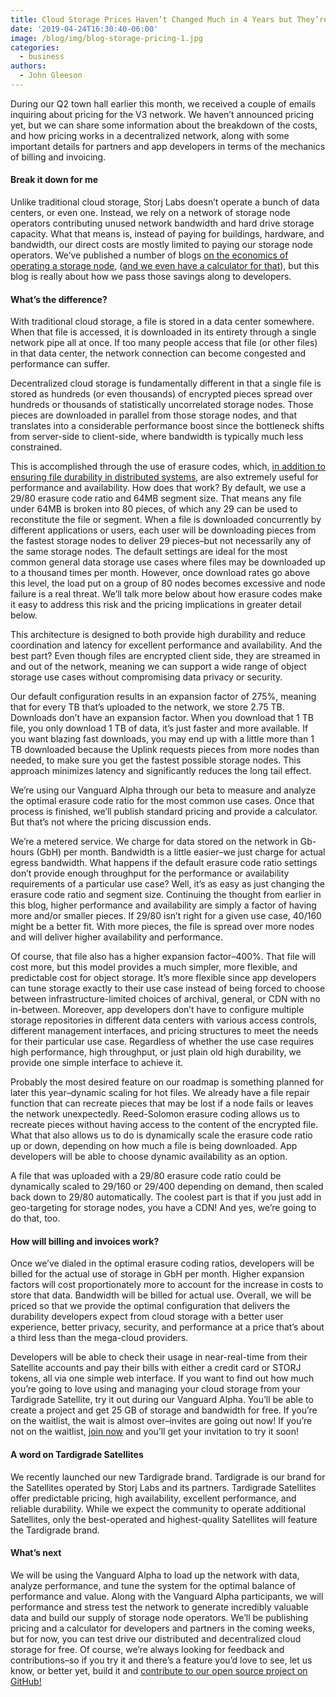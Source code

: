 ```yaml
---
title: Cloud Storage Prices Haven’t Changed Much in 4 Years but They’re About To
date: '2019-04-24T16:30:40-06:00'
image: /blog/img/blog-storage-pricing-1.jpg
categories:
  - business
authors:
  - John Gleeson
---
```

During our Q2 town hall earlier this month, we received a couple of emails inquiring about pricing for the V3 network. We haven’t announced pricing yet, but we can share some information about the breakdown of the costs, and how pricing works in a decentralized network, along with some important details for partners and app developers in terms of the mechanics of billing and invoicing.

#### Break it down for me

Unlike traditional cloud storage, Storj Labs doesn’t operate a bunch of data centers, or even one. Instead, we rely on a network of storage node operators contributing unused network bandwidth and hard drive storage capacity. What that means is, instead of paying for buildings, hardware, and bandwidth, our direct costs are mostly limited to paying our storage node operators. We’ve published a number of blogs [on the economics of operating a storage node](https://storj.io/blog/2019/01/sharing-storage-space-for-fun-and-profit/), ([and we even have a calculator for that](https://storj.io/storage-node-estimator/)), but this blog is really about how we pass those savings along to developers.

#### What’s the difference?

With traditional cloud storage, a file is stored in a data center somewhere. When that file is accessed, it is downloaded in its entirety through a single network pipe all at once. If too many people access that file (or other files) in that data center, the network connection can become congested and performance can suffer. 

Decentralized cloud storage is fundamentally different in that a single file is stored as hundreds (or even thousands) of encrypted pieces spread over hundreds or thousands of statistically uncorrelated storage nodes. Those pieces are downloaded in parallel from those storage nodes, and that translates into a considerable performance boost since the bottleneck shifts from server-side to client-side, where bandwidth is typically much less constrained.

This is accomplished through the use of erasure codes, which, [in addition to ensuring file durability in distributed systems](https://storj.io/blog/2018/11/replication-is-bad-for-decentralized-storage-part-1-erasure-codes-for-fun-and-profit/), are also extremely useful for performance and availability. How does that work? By default, we use a 29/80 erasure code ratio and 64MB segment size. That means any file under 64MB is broken into 80 pieces, of which any 29 can be used to reconstitute the file or segment. When a file is downloaded concurrently by different applications or users, each user will be downloading pieces from the fastest storage nodes to deliver 29 pieces–but not necessarily any of the same storage nodes. The default settings are ideal for the most common general data storage use cases where files may be downloaded up to a thousand times per month. However, once download rates go above this level, the load put on a group of 80 nodes becomes excessive and node failure is a real threat. We’ll talk more below about how erasure codes make it easy to address this risk and the pricing implications in greater detail below.

This architecture is designed to both provide high durability and reduce coordination and latency for excellent performance and availability. And the best part? Even though files are encrypted client side, they are streamed in and out of the network, meaning we can support a wide range of object storage use cases without compromising data privacy or security.

Our default configuration results in an expansion factor of 275%, meaning that for every TB that’s uploaded to the network, we store 2.75 TB. Downloads don’t have an expansion factor. When you download that 1 TB file, you only download 1 TB of data, it’s just faster and more available. If you want blazing fast downloads, you may end up with a little more than 1 TB downloaded because the Uplink requests pieces from more nodes than needed, to make sure you get the fastest possible storage nodes. This approach minimizes latency and significantly reduces the long tail effect.

We’re using our Vanguard Alpha through our beta to measure and analyze the optimal erasure code ratio for the most common use cases. Once that process is finished, we’ll publish standard pricing and provide a calculator. But that’s not where the pricing discussion ends.

We’re a metered service. We charge for data stored on the network in Gb-hours (GbH) per month. Bandwidth is a little easier–we just charge for actual egress bandwidth. What happens if the default erasure code ratio settings don’t provide enough throughput for the performance or availability requirements of a particular use case? Well, it’s as easy as just changing the erasure code ratio and segment size. Continuing the thought from earlier in this blog, higher performance and availability are simply a factor of having more and/or smaller pieces. If 29/80 isn’t right for a given use case, 40/160 might be a better fit. With more pieces, the file is spread over more nodes and will deliver higher availability and performance. 

Of course, that file also has a higher expansion factor–400%. That file will cost more, but this model provides a much simpler, more flexible, and predictable cost for object storage. It’s more flexible since app developers can tune storage exactly to their use case instead of being forced to choose between infrastructure-limited choices of archival, general, or CDN with no in-between. Moreover, app developers don’t have to configure multiple storage repositories in different data centers with various access controls, different management interfaces, and pricing structures to meet the needs for their particular use case. Regardless of whether the use case requires high performance, high throughput, or just plain old high durability, we provide one simple interface to achieve it.

Probably the most desired feature on our roadmap is something planned for later this year–dynamic scaling for hot files. We already have a file repair function that can recreate pieces that may be lost if a node fails or leaves the network unexpectedly. Reed-Solomon erasure coding allows us to recreate pieces without having access to the content of the encrypted file. What that also allows us to do is dynamically scale the erasure code ratio up or down, depending on how much a file is being downloaded. App developers will be able to choose dynamic availability as an option.

A file that was uploaded with a 29/80 erasure code ratio could be dynamically scaled to 29/160 or 29/400 depending on demand, then scaled back down to 29/80 automatically. The coolest part is that if you just add in geo-targeting for storage nodes, you have a CDN! And yes, we’re going to do that, too.

#### How will billing and invoices work?

Once we’ve dialed in the optimal erasure coding ratios, developers will be billed for the actual use of storage in GbH per month. Higher expansion factors will cost proportionately more to account for the increase in costs to store that data. Bandwidth will be billed for actual use. Overall, we will be priced so that we provide the optimal configuration that delivers the durability developers expect from cloud storage with a better user experience, better privacy, security, and performance at a price that’s about a third less than the mega-cloud providers. 

Developers will be able to check their usage in near-real-time from their Satellite accounts and pay their bills with either a credit card or STORJ tokens, all via one simple web interface. If you want to find out how much you’re going to love using and managing your cloud storage from your Tardigrade Satellite, try it out during our Vanguard Alpha. You’ll be able to create a project and get 25 GB of storage and bandwidth for free. If you’re on the waitlist, the wait is almost over–invites are going out now! If you’re not on the waitlist, [join now](https://tardigrade.io/waitlist/) and you’ll get your invitation to try it soon!

#### A word on Tardigrade Satellites

We recently launched our new Tardigrade brand. Tardigrade is our brand for the Satellites operated by Storj Labs and its partners. Tardigrade Satellites offer predictable pricing, high availability, excellent performance, and reliable durability. While we expect the community to operate additional Satellites, only the best-operated and highest-quality Satellites will feature the Tardigrade brand.

#### What’s next

We will be using the Vanguard Alpha to load up the network with data, analyze performance, and tune the system for the optimal balance of performance and value. Along with the Vanguard Alpha participants, we will performance and stress test the network to generate incredibly valuable data and build our supply of storage node operators. We’ll be publishing pricing and a calculator for developers and partners in the coming weeks, but for now, you can test drive our distributed and decentralized cloud storage for free. Of course, we’re always looking for feedback and contributions–so if you try it and there’s a feature you’d love to see, let us know, or better yet, build it and [contribute to our open source project on GitHub!](https://github.com/storj/storj)
